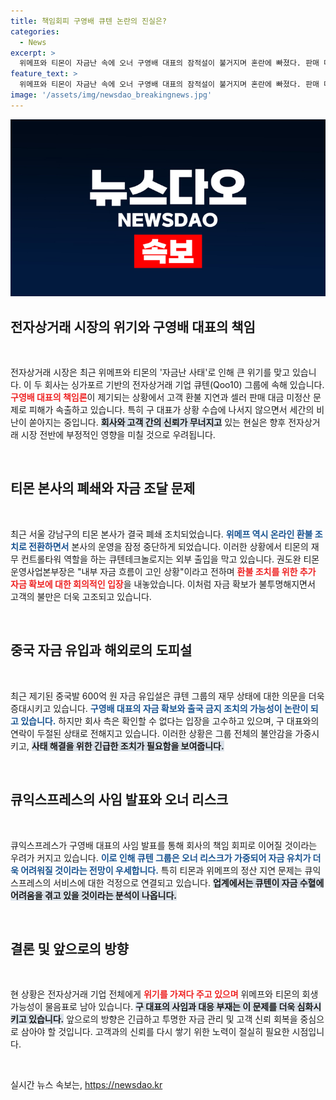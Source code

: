 ```yaml
---
title: 책임회피 구영배 큐텐 논란의 진실은?
categories:
  - News
excerpt: >
  위메프와 티몬이 자금난 속에 오너 구영배 대표의 잠적설이 불거지며 혼란에 빠졌다. 판매 대금 미정산과 고객 환불 지연으로 피해자가 속출하는 가운데, 그룹의 미래가 불투명해지고 있다!
feature_text: >
  위메프와 티몬이 자금난 속에 오너 구영배 대표의 잠적설이 불거지며 혼란에 빠졌다. 판매 대금 미정산과 고객 환불 지연으로 피해자가 속출하는 가운데, 그룹의 미래가 불투명해지고 있다!
image: '/assets/img/newsdao_breakingnews.jpg'
---
```


<p><img src="/assets/img/newsdao_breakingnews.jpg" alt="ontimetimes 속보" /></p>

<h2 data-ke-size="size26">전자상거래 시장의 위기와 구영배 대표의 책임</h2>

<p data-ke-size="size16">&nbsp;</p>

<p>전자상거래 시장은 최근 위메프와 티몬의 '자금난 사태'로 인해 큰 위기를 맞고 있습니다. 이 두 회사는 싱가포르 기반의 전자상거래 기업 큐텐(Qoo10) 그룹에 속해 있습니다. <b><span style="color: #ee2323;">구영배 대표의 책임론</span></b>이 제기되는 상황에서 고객 환불 지연과 셀러 판매 대금 미정산 문제로 피해가 속출하고 있습니다. 특히 구 대표가 상황 수습에 나서지 않으면서 세간의 비난이 쏟아지는 중입니다. <b><span style="background-color: #21538527;">회사와 고객 간의 신뢰가 무너지고</span></b> 있는 현실은 향후 전자상거래 시장 전반에 부정적인 영향을 미칠 것으로 우려됩니다.</p>

<p data-ke-size="size16">&nbsp;</p>

<h2 data-ke-size="size26">티몬 본사의 폐쇄와 자금 조달 문제</h2>

<p data-ke-size="size16">&nbsp;</p>

<p>최근 서울 강남구의 티몬 본사가 결국 폐쇄 조치되었습니다. <b><span style="color: #1a5490;">위메프 역시 온라인 환불 조치로 전환하면서</span></b> 본사의 운영을 잠정 중단하게 되었습니다. 이러한 상황에서 티몬의 재무 컨트롤타워 역할을 하는 큐텐테크놀로지는 외부 출입을 막고 있습니다. 권도완 티몬 운영사업본부장은 "내부 자금 흐름이 고인 상황"이라고 전하며 <b><span style="color: #ee2323;">환불 조치를 위한 추가 자금 확보에 대한 회의적인 입장</span></b>을 내놓았습니다. 이처럼 자금 확보가 불투명해지면서 고객의 불만은 더욱 고조되고 있습니다.</p>

<p data-ke-size="size16">&nbsp;</p>

<h2 data-ke-size="size26">중국 자금 유입과 해외로의 도피설</h2>

<p data-ke-size="size16">&nbsp;</p>

<p>최근 제기된 중국발 600억 원 자금 유입설은 큐텐 그룹의 재무 상태에 대한 의문을 더욱 증대시키고 있습니다. <b><span style="color: #1a5490;">구영배 대표의 자금 확보와 출국 금지 조치의 가능성이 논란이 되고 있습니다.</span></b> 하지만 회사 측은 확인할 수 없다는 입장을 고수하고 있으며, 구 대표와의 연락이 두절된 상태로 전해지고 있습니다. 이러한 상황은 그룹 전체의 불안감을 가중시키고, <b><span style="background-color: #21538527;">사태 해결을 위한 긴급한 조치가 필요함을 보여줍니다.</span></b></p>

<p data-ke-size="size16">&nbsp;</p>

<h2 data-ke-size="size26">큐익스프레스의 사임 발표와 오너 리스크</h2>

<p data-ke-size="size16">&nbsp;</p>

<p>큐익스프레스가 구영배 대표의 사임 발표를 통해 회사의 책임 회피로 이어질 것이라는 우려가 커지고 있습니다. <b><span style="color: #1a5490;">이로 인해 큐텐 그룹은 오너 리스크가 가중되어 자금 유치가 더욱 어려워질 것이라는 전망이 우세합니다.</span></b> 특히 티몬과 위메프의 정산 지연 문제는 큐익스프레스의 서비스에 대한 걱정으로 연결되고 있습니다. <b><span style="background-color: #21538527;">업계에서는 큐텐이 자금 수혈에 어려움을 겪고 있을 것이라는 분석이 나옵니다.</span></b></p>

<p data-ke-size="size16">&nbsp;</p>

<h2 data-ke-size="size26">결론 및 앞으로의 방향</h2>

<p data-ke-size="size16">&nbsp;</p>

<p>현 상황은 전자상거래 기업 전체에게 <b><span style="color: #ee2323;">위기를 가져다 주고 있으며</span></b> 위메프와 티몬의 회생 가능성이 물음표로 남아 있습니다. <b><span style="background-color: #21538527;">구 대표의 사임과 대응 부재는 이 문제를 더욱 심화시키고 있습니다.</span></b> 앞으로의 방향은 긴급하고 투명한 자금 관리 및 고객 신뢰 회복을 중심으로 삼아야 할 것입니다. 고객과의 신뢰를 다시 쌓기 위한 노력이 절실히 필요한 시점입니다. </p>

<p data-ke-size="size16">&nbsp;</p>
실시간 뉴스 속보는, <a href="https://newsdao.kr" rel="dofollow">https://newsdao.kr</a>


